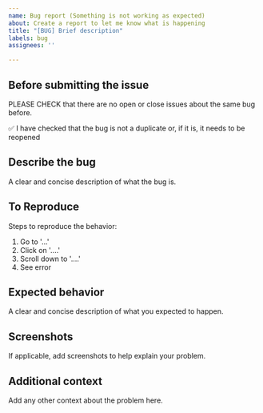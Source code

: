 ```yaml
---
name: Bug report (Something is not working as expected)
about: Create a report to let me know what is happening
title: "[BUG] Brief description"
labels: bug
assignees: ''

---
```


## Before submitting the issue
PLEASE CHECK that there are no open or close issues about the same bug before.

 ✅ I have checked that the bug is not a duplicate or, if it is, it needs to be reopened
## Describe the bug
A clear and concise description of what the bug is.

## To Reproduce
Steps to reproduce the behavior:
1. Go to '...'
2. Click on '....'
3. Scroll down to '....'
4. See error

## Expected behavior
A clear and concise description of what you expected to happen.

## Screenshots
If applicable, add screenshots to help explain your problem.



## Additional context
Add any other context about the problem here.

